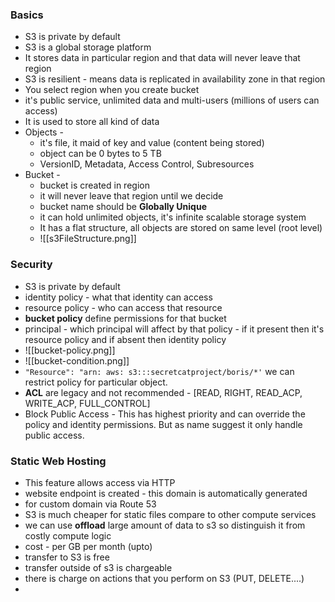 ### Basics
- S3 is private by default
- S3 is a global storage platform
- It stores data in particular region and that data will never leave that region
- S3 is resilient - means data is replicated in availability zone in that region
- You select region when you create bucket
- it's public service, unlimited data and multi-users (millions of users can access)
- It is used to store all kind of data
- Objects - 
	- it's file, it maid of key and value (content being stored)
	- object can be 0 bytes to 5 TB
	- VersionID, Metadata, Access Control, Subresources
- Bucket - 
	- bucket is created in region
	- it will never leave that region until we decide
	- bucket name should be **Globally Unique**
	- it can hold unlimited objects, it's infinite scalable storage system
	- It has a flat structure, all objects are stored on same level (root level)
	- ![[s3FileStructure.png]]


### Security
- S3 is private by default
- identity policy - what that identity can access
- resource policy - who can access that resource
- **bucket policy** define permissions for that bucket
- principal - which principal will affect by that policy - if it present then it's resource policy and if absent then identity policy
- ![[bucket-policy.png]]
- ![[bucket-condition.png]]
- `"Resource": "arn: aws: s3:::secretcatproject/boris/*'` we can restrict policy for particular object.
- **ACL** are legacy and not recommended - \[READ, RIGHT, READ_ACP, WRITE_ACP, FULL_CONTROL\]
- Block Public Access - This has highest priority and can override the policy and identity permissions. But as name suggest it only handle public access.

### Static Web Hosting

- This feature allows access via HTTP
- website endpoint is created - this domain is automatically generated
- for custom domain via Route 53
- S3 is much cheaper for static files compare to other compute services
- we can use **offload** large amount of data to s3 so distinguish it from costly compute logic
- cost - per GB per month (upto)
- transfer to S3 is free
- transfer outside of s3 is chargeable
- there is charge on actions that you perform on S3 (PUT, DELETE....)
- 